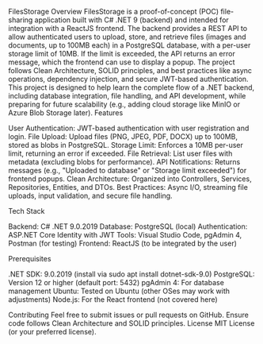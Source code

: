 FilesStorage
Overview
FilesStorage is a proof-of-concept (POC) file-sharing application built with C# .NET 9 (backend) and intended for integration with a ReactJS frontend. The backend provides a REST API to allow authenticated users to upload, store, and retrieve files (images and documents, up to 100MB each) in a PostgreSQL database, with a per-user storage limit of 10MB. If the limit is exceeded, the API returns an error message, which the frontend can use to display a popup. The project follows Clean Architecture, SOLID principles, and best practices like async operations, dependency injection, and secure JWT-based authentication.
This project is designed to help learn the complete flow of a .NET backend, including database integration, file handling, and API development, while preparing for future scalability (e.g., adding cloud storage like MinIO or Azure Blob Storage later).
Features

User Authentication: JWT-based authentication with user registration and login.
File Upload: Upload files (PNG, JPEG, PDF, DOCX) up to 100MB, stored as blobs in PostgreSQL.
Storage Limit: Enforces a 10MB per-user limit, returning an error if exceeded.
File Retrieval: List user files with metadata (excluding blobs for performance).
API Notifications: Returns messages (e.g., "Uploaded to database" or "Storage limit exceeded") for frontend popups.
Clean Architecture: Organized into Controllers, Services, Repositories, Entities, and DTOs.
Best Practices: Async I/O, streaming file uploads, input validation, and secure file handling.

Tech Stack

Backend: C# .NET 9.0.2019
Database: PostgreSQL (local)
Authentication: ASP.NET Core Identity with JWT
Tools: Visual Studio Code, pgAdmin 4, Postman (for testing)
Frontend: ReactJS (to be integrated by the user)

Prerequisites

.NET SDK: 9.0.2019 (install via sudo apt install dotnet-sdk-9.0)
PostgreSQL: Version 12 or higher (default port: 5432)
pgAdmin 4: For database management
Ubuntu: Tested on Ubuntu (other OSes may work with adjustments)
Node.js: For the React frontend (not covered here)

Contributing
Feel free to submit issues or pull requests on GitHub. Ensure code follows Clean Architecture and SOLID principles.
License
MIT License (or your preferred license).
